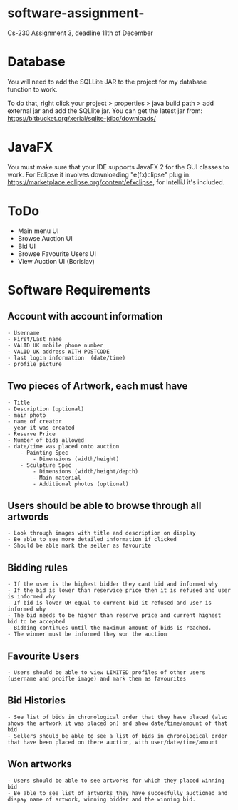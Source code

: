 # software-assignment-

Cs-230 Assignment 3, deadline 11th of December


# Database

You will need to add the SQLLite JAR to the project for my database function to work. 

To do that, right click your project > properties > java build path > add external jar and add the SQLlite jar.
You can get the latest jar from: https://bitbucket.org/xerial/sqlite-jdbc/downloads/

# JavaFX

You must make sure that your IDE supports JavaFX 2 for the GUI classes to work. For Eclipse it involves downloading "e(fx)clipse" plug in: https://marketplace.eclipse.org/content/efxclipse, for IntelliJ it's included.

# ToDo

- Main menu UI
- Browse Auction UI
- Bid UI
- Browse Favourite Users UI
- View Auction UI (Borislav)

# Software Requirements
## Account with account information 
	- Username
	- First/Last name
	- VALID UK mobile phone number
	- VALID UK address WITH POSTCODE
	- last login information  (date/time)
	- profile picture
	
## Two pieces of Artwork, each **must** have
	- Title
	- Description (optional)
	- main photo
	- name of creator
	- year it was created
	- Reserve Price
	- Number of bids allowed
	- date/time was placed onto auction
		- Painting Spec
			- Dimensions (width/height)
		- Sculpture Spec
			- Dimensions (width/height/depth)
			- Main material
			- Additional photos (optional)

## Users should be able to browse through all artwords
	- Look through images with title and description on display
	- Be able to see more detailed information if clicked
	- Should be able mark the seller as favourite
	
## Bidding rules
	- If the user is the highest bidder they cant bid and informed why
	- If the bid is lower than reservice price then it is refused and user is informed why
	- If bid is lower OR equal to current bid it refused and user is informed why
	- The bid needs to be higher than reserve price and current highest bid to be accepted
	- Bidding continues until the maximum amount of bids is reached.
	- The winner must be informed they won the auction

##  Favourite Users
	- Users should be able to view LIMITED profiles of other users (username and proifle image) and mark them as favourites

## Bid Histories
	- See list of bids in chronological order that they have placed (also shows the artwork it was placed on) and show date/time/amount of that bid
	- Sellers should be able to see a list of bids in chronological order that have been placed on there auction, with user/date/time/amount 
		
## Won artworks
	- Users should be able to see artworks for which they placed winning bid
	- Be able to see list of artworks they have succesfully auctioned and dispay name of artwork, winning bidder and the winning bid.

